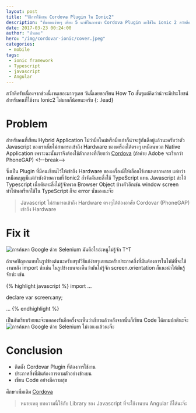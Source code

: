 ```yaml
---
layout: post
title: "วิธีการใช้งาน Cordova Plugin ใน Ionic2"
description: "ขั้นตอนง่ายๆ เพียง 5 นาทีในการนำ Cordova Plugin มาใช้ใน ionic 2 สวัสดีครับเนื่องจากช่วงนี้งานเยอะมากๆเลย วันนี้เลยขอเขียน How To สั้นๆแต่คิดว่าน่าจะมีประโยชน์สำหรับคนที่ใช้งาน Ionic2 ไม่มากก็น้อยนะครับ"
date: 2017-03-23 00:24:00
author: "ป๋าแพะ"
hero: "/img/cordovar-ionic/cover.jpeg"
categories:
 - mobile
tags: 
 - ionic framework
 - Typescript
 - javascript
 - Angular
---
```


สวัสดีครับเนื่องจากช่วงนี้งานเยอะมากๆเลย วันนี้เลยขอเขียน How To สั้นๆแต่คิดว่าน่าจะมีประโยชน์สำหรับคนที่ใช้งาน Ionic2 ไม่มากก็น้อยนะครับ
{: .lead}

# Problem

สำหรับคนที่เขียน Hybrid Application ไม่ว่ามือใหม่หรือมือเก๋าก็น่าจะรู้กันดีอยู่แล้วนะครับว่าตัว Javascript ของเราเนี่ยไม่สามารถเข้าถึง Hardware ของเครื่องได้ตรงๆ เหมือนพวก Native Application เพราะฉะนั้นเราจึงต้องใช้ตัวกลางที่เรียกว่า <a href="https://cordova.apache.org/" target="_blank">Cordova</a> (ถ้าค่าย Adobe จะเรียกว่า PhoneGAP) 
<!–-break-–>

ซึ่งเป็น Plugin ที่มีคนเขียนไว้ให้เข้าถึง Hardware ของเครื่องมีให้เลือกใช้งานหลากหลาย แต่ทว่าเหมือนบุญมีแต่กำบังด้วยความที่ Ionic2 ล้ำจัดดันทะลึ่งใช้ TypeScript แทน Javascript ล่ะไอ้ Typescript เนี่ยดันทะลึ่งไม่รู้จักพวก Browser Object บ้างตัวอีกเช่น window screen ทำให้พอเรียกใช้ใน TypeScript ก็จะ error นั่นเองนะจ๊ะ

<blockquote>Javascript ไม่สามารถเข้าถึง Hardware ตรงๆได้ต้องอาศัย Cordovar (PhoneGAP) เข้าถึง Hardware</blockquote>

# Fix it

<img src="{{ site.baseurl }}/img/cordovar-ionic/img01.png" alt="การค้นหา Google ด้วย Selenium">
<span class="caption text-muted">มันคือไรอ่ะหนูไม่รู้จัก T^T</span>

ถ้าเจอปัญหาแบบในรูปข้างต้นนะครับสรุปวิธีแก้ง่ายๆเลยนะครับประกาศสิ่งที่มันต้องการในไฟล์ที่จะใช้งานหลัง import ซ่ะเช่น ในรูปข้างบนจะเห็นว่ามันไม่รู้จัก screen.orientation ก็แนะนำให้มันรู้จักซ่ะ เช่น

{% highlight javascript %}
import ...

declare var screen:any;

...
{% endhighlight %}

เป็นอันเรียบร้อยนะจ๊ะพอลองรันอีกครั้งจะเห็นว่าเขียวแล้วหลังจากนั้นก็เขียน Code ได้ตามปกตินะจ๊ะ
<img src="{{ site.baseurl }}/img/cordovar-ionic/img02.png" alt="การค้นหา Google ด้วย Selenium">
<span class="caption text-muted">ไม่งอแงแล้วนะจ๊ะ</span>

# Conclusion 

<ul>
<li>ติดตั้ง Cordovar Plugin ที่ต้องการใช้งาน</li>
<li>ประกาศสิ่งที่มันต้องการตามตัวอย่างข้างบน</li>
<li>เขียน Code อย่างมีความสุข</li>
</ul>
<p>ศึกษาเพิ่มเติม <a href="https://cordova.apache.org/" target="_blank">Cordova</a></p>
<blockquote>
หมายเหตุ บทความนี้ใช้กับ Library ของ Javascript ที่จะใช้งานบน Angular ก็ได้นะจ๊ะ
</blockquote>
